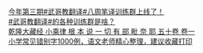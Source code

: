   
[今年第三期#武哥教翻译#八周笔译训练群上线了！](http://www.dianyue.me/archives/642/y2so44a0b2htlcna/)  
[#武哥教翻译#的各种训练群是啥？](http://www.dianyue.me/archives/652/mf7g6e2kku106att/)  
[乾隆大藏经 小乘律 根 本 说 一 切 有 部 毗 奈 耶 五十卷 卷一](http://www.dianyue.me/archives/467/aj76qxeqwwv06rer/)  
[小学常见错别字1000例，语文老师精心整理，建议收藏打印](http://www.dianyue.me/archives/315/c1nv2t4iqdf7qrqx/)